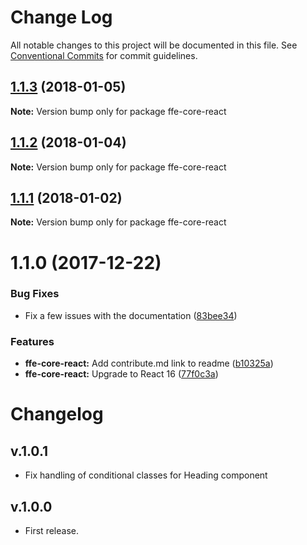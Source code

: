 # Change Log

All notable changes to this project will be documented in this file.
See [Conventional Commits](https://conventionalcommits.org) for commit guidelines.

<a name="1.1.3"></a>
## [1.1.3](http://stash.intern.sparebank1.no:22/ffe/ffe-monorepo/compare/ffe-core-react@1.1.2...ffe-core-react@1.1.3) (2018-01-05)




**Note:** Version bump only for package ffe-core-react

<a name="1.1.2"></a>
## [1.1.2](http://stash.intern.sparebank1.no:22/ffe/ffe-monorepo/compare/ffe-core-react@1.1.1...ffe-core-react@1.1.2) (2018-01-04)




**Note:** Version bump only for package ffe-core-react

<a name="1.1.1"></a>
## [1.1.1](http://stash.intern.sparebank1.no:22/ffe/ffe-monorepo/compare/ffe-core-react@1.1.0...ffe-core-react@1.1.1) (2018-01-02)




**Note:** Version bump only for package ffe-core-react

<a name="1.1.0"></a>
# 1.1.0 (2017-12-22)


### Bug Fixes

* Fix a few issues with the documentation ([83bee34](http://stash.intern.sparebank1.no:22/ffe/ffe-monorepo/commits/83bee34))


### Features

* **ffe-core-react:** Add contribute.md link to readme ([b10325a](http://stash.intern.sparebank1.no:22/ffe/ffe-monorepo/commits/b10325a))
* **ffe-core-react:** Upgrade to React 16 ([77f0c3a](http://stash.intern.sparebank1.no:22/ffe/ffe-monorepo/commits/77f0c3a))




# Changelog

## v.1.0.1
* Fix handling of conditional classes for Heading component

## v.1.0.0
* First release.

